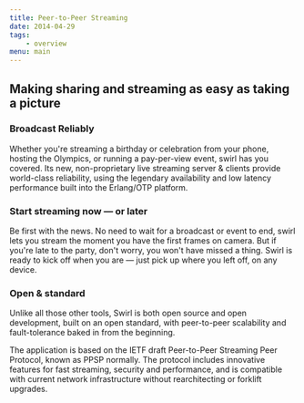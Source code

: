 ```yaml
---
title: Peer-to-Peer Streaming
date: 2014-04-29
tags:
    - overview
menu: main
---
```


## Making sharing and streaming as easy as taking a picture

### Broadcast Reliably

Whether you're streaming a birthday or celebration from your phone, hosting the
Olympics, or running a pay-per-view event, swirl has you covered. Its new,
non-proprietary live streaming server & clients provide world-class reliability,
using the legendary availability and low latency performance built into the
Erlang/OTP platform.

### Start streaming now — or later

Be first with the news. No need to wait for a broadcast or event to end, swirl
lets you stream the moment you have the first frames on camera. But if you're
late to the party, don't worry, you won't have missed a thing. Swirl is ready to
kick off when you are — just pick up where you left off, on any device.

### Open & standard

Unlike all those other tools, Swirl is both open source and open development,
built on an open standard, with peer-to-peer scalability and fault-tolerance
baked in from the beginning.

The application is based on the IETF draft Peer-to-Peer Streaming Peer Protocol,
known as PPSP normally. The protocol includes innovative features for fast
streaming, security and performance, and is compatible with current network
infrastructure without rearchitecting or forklift upgrades.

